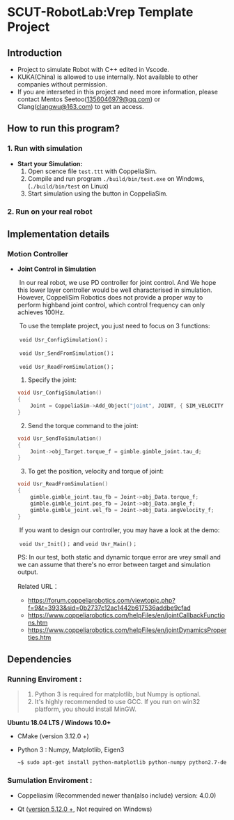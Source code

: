 # **SCUT-RobotLab:Vrep Template Project**

## **Introduction**

- Project to simulate Robot with C++ edited in Vscode. 
- KUKA(China) is allowed to use internally. Not available to other companies without permission.
- If you are interseted in this project and need more information, please contact Mentos Seetoo(1356046979@qq.com) or Clang(clangwu@163.com) to get an access.  

## **How to run this program**?

### **1. Run with simulation**

- **Start your Simulation:**
  1. Open scence file `test.ttt` with CoppeliaSim.
  2. Compile and run program `./build/bin/test.exe` on Windows, (`./build/bin/test` on Linux)
  3. Start simulation using the button in CoppeliaSim.

### **2. Run on your real robot** 

## **Implementation details**


### **Motion Controller**


- **Joint Control in Simulation**

  ​	In our real robot, we use PD controller for joint control. And We hope this lower layer controller would be well characterised in simulation. However, CoppeliSim Robotics does not provide a proper way to perform highband joint control, which control frequency can only achieves 100Hz.

  ​	To use the template project, you just need to focus on 3 functions:

  ​															`void Usr_ConfigSimulation()；`

  ​															`void Usr_SendFromSimulation()；`

  ​															`void Usr_ReadFromSimulation()；`

  1. Specify the joint:

  ```c++
  void Usr_ConfigSimulation()
  {
      Joint = CoppeliaSim->Add_Object("joint", JOINT, { SIM_VELOCITY | CLIENT_RW, SIM_POSITION | CLIENT_RO, SIM_FORCE | CLIENT_RW });
  }
  ```

  2. Send the torque command to the joint:

  ```C++
  void Usr_SendToSimulation()
  {
      Joint->obj_Target.torque_f = gimble.gimble_joint.tau_d;
  }
  ```

  3. To get the position, velocity and torque of joint:

  ```c++
  void Usr_ReadFromSimulation()
  {
      gimble.gimble_joint.tau_fb = Joint->obj_Data.torque_f;
      gimble.gimble_joint.pos_fb = Joint->obj_Data.angle_f;
      gimble.gimble_joint.vel_fb = Joint->obj_Data.angVelocity_f;
  }
  ```

  ​	If you want to design our controller, you may have a look at the demo:

  ​	`void Usr_Init()；`    and	`void Usr_Main()；`

   

  PS: In our test, both static and dynamic torque error are vrey small and we can assume that there's no error between target and simulation output. 

  Related URL：

  - https://forum.coppeliarobotics.com/viewtopic.php?f=9&t=3933&sid=0b2737c12ac1442b617536addbe9cfad
  - https://www.coppeliarobotics.com/helpFiles/en/jointCallbackFunctions.htm
  - https://www.coppeliarobotics.com/helpFiles/en/jointDynamicsProperties.htm

## **Dependencies**

### **Running Enviroment :**

> 1. Python 3 is required for matplotlib, but Numpy is optional.
> 2. It's highly recommended to use GCC. If you run on win32 platform, you should install MinGW.

**Ubuntu 18.04 LTS / Windows 10.0+**

- CMake (version 3.12.0 +) 

- Python 3 : Numpy,  Matplotlib, Eigen3

  ```bash
  ~$ sudo apt-get install python-matplotlib python-numpy python2.7-dev libeigen3-dev  
  ```


### **Sumulation Enviroment :**

- Coppeliasim (Recommended newer than(also include) version: 4.0.0)

- Qt ([version 5.12.0 +](http://download.qt.io/archive/qt/5.12/5.12.9/), Not required on Windows)

